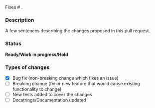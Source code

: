 Fixes # .

### Description
A few sentences describing the changes proposed in this pull request.

### Status
**Ready/Work in progress/Hold**

### Types of changes
<!--- Put an `x` in all the boxes that apply, and remove the not applicable items -->
- [x] Bug fix (non-breaking change which fixes an issue)
- [ ] Breaking change (fix or new feature that would cause existing functionality to change)
- [ ] New tests added to cover the changes
- [ ] Docstrings/Documentation updated
